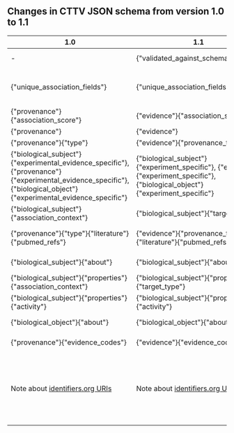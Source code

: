 ## Changes in CTTV JSON schema from version 1.0 to 1.1

1.0 | 1.1 | Description
--------|--------|--------
-|{"validated_against_schema_version"}|This is a **required field**. Please indicate which version of the CTTV schema you have validated your JSON data against.
{"unique_association_fields"}|{"unique_association_fields"}|This is the same as before and is a **required field**. Just to clarify, if you have an array of values that make a particular key unique, **please provide these as comma-separated concatenated values. [See example](../help/README.md#7-what-is-the-unique_association_fields-codeblock-in-the-json)**.
{"provenance"}{"association_score"}|{"evidence"}{"association_score"}|This is now a **required field**. Ability to set to 'null' if it does not apply. [See help](../help/README.md#9-evidenceassociation_score-is-a-required-field-but-what-if-my-dataset-doesnt-estimate-this)
{"provenance"}|{"evidence"}| Field has been renamed.
{"provenance"}{"type"}|{"evidence"}{"provenance_type"}|Field has been renamed.
{"biological_subject"}{"experimental_evidence_specific"}, {"provenance"}{"experimental_evidence_specific"}, {"biological_object"}{"experimental_evidence_specific"}|{"biological_subject"}{"experiment_specific"}, {"evidence"}{"experiment_specific"}, {"biological_object"}{"experiment_specific"}|Fields have been renamed.
{"biological_subject"}{"association_context"}|{"biological_subject"}{"target_type"}|Field has been renamed.
{"provenance"}{"type"}{"literature"}{"pubmed_refs"}|{"evidence"}{"provenance_type"}{"literature"}{"pubmed_refs"}|This used to be an array of integers. Now it is an array of "http://identifiers.org/pubmed/[0-9]+$" pattern-matched URIs.  [See help](../help/README.md#miriam-registry-questions)
{"biological_subject"}{"about"}|{"biological_subject"}{"about"}| Now an array of "^http://identifiers.org/.+/.+" pattern-matched URIs. [See help](../help/README.md#miriam-registry-questions)
{"biological_subject"}{"properties"}{"association_context"}|{"biological_subject"}{"properties"}{"target_type"}| Now a  "^http://identifiers.org/cttv[.]{1,1}target/.+$" pattern-matched URI. [See help](../json_schema/cttv_uris_namespaces.md)
{"biological_subject"}{"properties"}{"activity"}|{"biological_subject"}{"properties"}{"activity"}| Now a  "^http://identifiers.org/cttv[.]{1,1}activity/.+$" pattern-matched URI. [See help](../json_schema/cttv_uris_namespaces.md)
{"biological_object"}{"about"}|{"biological_object"}{"about"}| Now an array of "^http://identifiers.org/.+/.+" pattern-matched URIs. [See help](../help/README.md#miriam-registry-questions)
{"provenance"}{"evidence_codes"}|{"evidence"}{"evidence_codes"}|Now an array of "^http://identifiers.org/eco/ECO:[0-9]{7,7}$" pattern-matched URIs. [See help](../help/README.md#1-which-evidence-codes-should-i-use)
Note about [identifiers.org URIs](http://www.ebi.ac.uk/miriam/main/collections/)|Note about [identifiers.org URIs](http://www.ebi.ac.uk/miriam/main/collections/)|**Please make sure you use the correct URIs!** e.g. experimental factors ontology (EFO) = [http://identifiers.org/efo/nnnnnnn](http://www.ebi.ac.uk/miriam/main/collections/MIR:00000391), evidence codes ontology (ECO) = [http://identifiers.org/eco/ECO:nnnnnnn](http://www.ebi.ac.uk/miriam/main/collections/MIR:00000055), Orphanet = [http://identifiers.org/orphanet/nnnnn](http://www.ebi.ac.uk/miriam/main/collections/MIR:00000220)

